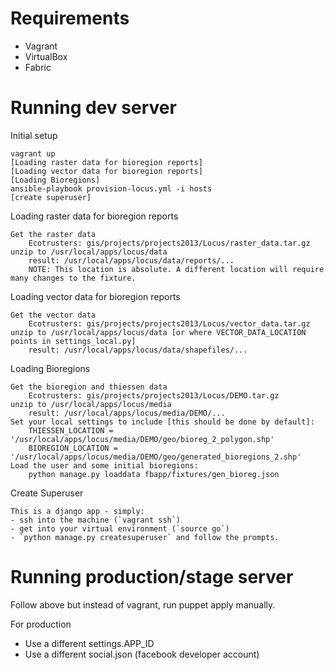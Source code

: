 # Requirements

* Vagrant
* VirtualBox
* Fabric

# Running dev server

Initial setup

	vagrant up 
	[Loading raster data for bioregion reports]
	[Loading vector data for bioregion reports]
	[Loading Bioregions]
	ansible-playbook provision-locus.yml -i hosts
	[create superuser]

Loading raster data for bioregion reports
```
Get the raster data
	Ecotrusters: gis/projects/projects2013/Locus/raster_data.tar.gz
unzip to /usr/local/apps/locus/data 
	result: /usr/local/apps/locus/data/reports/...
	NOTE: This location is absolute. A different location will require many changes to the fixture.
```

Loading vector data for bioregion reports
```
Get the vector data
	Ecotrusters: gis/projects/projects2013/Locus/vector_data.tar.gz
unzip to /usr/local/apps/locus/data [or where VECTOR_DATA_LOCATION points in settings_local.py]
	result: /usr/local/apps/locus/data/shapefiles/...
```

Loading Bioregions
```
Get the bioregion and thiessen data
	Ecotrusters: gis/projects/projects2013/Locus/DEMO.tar.gz
unzip to /usr/local/apps/locus/media
	result: /usr/local/apps/locus/media/DEMO/...
Set your local settings to include [this should be done by default]:
	THIESSEN_LOCATION = '/usr/local/apps/locus/media/DEMO/geo/bioreg_2_polygon.shp'
	BIOREGION_LOCATION = '/usr/local/apps/locus/media/DEMO/geo/generated_bioregions_2.shp'
Load the user and some initial bioregions:
	python manage.py loaddata fbapp/fixtures/gen_bioreg.json
```
Create Superuser
```
This is a django app - simply: 
- ssh into the machine (`vagrant ssh`)
- get into your virtual environment (`source go`)
- `python manage.py createsuperuser` and follow the prompts.
```

# Running production/stage server

Follow above but instead of vagrant, run puppet apply manually.

For production
* Use a different settings.APP_ID
* Use a different social.json (facebook developer account)